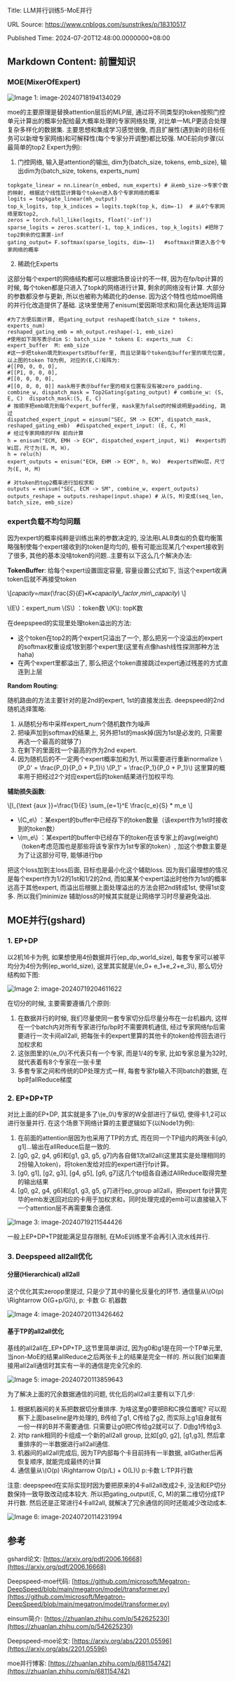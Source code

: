 Title: LLM并行训练5-MoE并行

URL Source: https://www.cnblogs.com/sunstrikes/p/18310517

Published Time: 2024-07-20T12:48:00.0000000+08:00

Markdown Content:
前置知识
----

### MOE(MixerOfExpert)

![Image 1: image-20240718194134029](https://img2023.cnblogs.com/blog/1439743/202407/1439743-20240718214808362-81102770.png)

moe的主要原理是替换attention层后的MLP层, 通过将不同类型的token按照门控单元计算出的概率分配给最大概率处理的专家网络处理, 对比单一MLP更适合处理复杂多样化的数据集. 主要思想和集成学习感觉很像, 而且扩展性(遇到新的目标任务可以新增专家网络)和可解释性(每个专家分开调整)都比较强. MOE前向步骤(以最简单的top2 Expert为例):

1.  门控网络, 输入是attention的输出, dim为(batch\_size, tokens, emb\_size), 输出dim为(batch\_size, tokens, experts\_num)

```
topkgate_linear = nn.Linear(n_embed, num_experts) # 从emb_size->专家个数的映射, 根据这个线性层计算每个token进入各个专家网络的概率
logits = topkgate_linear(mh_output)
top_k_logits, top_k_indices = logits.topk(top_k, dim=-1)  # 从4个专家网络里取top2,
zeros = torch.full_like(logits, float('-inf'))
sparse_logits = zeros.scatter(-1, top_k_indices, top_k_logits) #把除了top2剩余的位置置-inf
gating_output= F.softmax(sparse_logits, dim=-1)   #softmax计算进入各个专家网络的概率
```

2.  稀疏化Experts

这部分每个expert的网络结构都可以根据场景设计的不一样, 因为在fp/bp计算的时候, 每个token都是只进入了topk的网络进行计算, 剩余的网络没有计算. 大部分的参数都没参与更新, 所以也被称为稀疏化的dense. 因为这个特性也给moe网络的并行化改造提供了基础. 这块里使用了enisum(爱因斯坦求和)简化表达矩阵运算

```
#为了方便后面计算, 把gating_output reshape成(batch_size * tokens, experts_num)
reshaped_gating_emb = mh_output.reshape(-1, emb_size)
#使用如下简写表示dim S: batch_size * tokens E: experts_num  C: expert_buffer  M: emb_size
#这一步把token填充到experts的buffer里, 而且记录每个token在buffer里的填充位置, 以上图的token T0为例, 对应的(E,C)矩阵为:
#[[P0, 0, 0, 0],
#[[P1, 0, 0, 0],
#[[0, 0, 0, 0],
#[[0, 0, 0, 0]] mask用于表示buffer里的相关位置有没有被zero_padding.
combine_w, dispatch_mask = Top2Gating(gating_output) # combine_w: (S, E, C)  dispatch_mask:(S, E, C)
# 按顺序把emb填充到每个expert_buffer里, mask里为false的时候说明是padding, 跳过
dispatched_expert_input = einsum("SEC, SM -> ECM", dispatch_mask, reshaped_gating_emb)  #dispatched_expert_input: (E, C, M)
# 经过专家网络的FFN 前向计算
h = enisum("ECM, EMH -> ECH", dispatched_expert_input, Wi)  #experts的Wi层，尺寸为(E，M, H)，
h = relu(h)
expert_outputs = enisum("ECH, EHM -> ECM", h, Wo)  #experts的Wo层，尺寸为(E, H, M)

# 对token的top2概率进行加权求和
outputs = enisum("SEC, ECM -> SM", combine_w, expert_outputs)
outputs_reshape = outputs.reshape(input.shape) # 从(S, M)变成(seq_len, batch_size, emb_size)
```

### expert负载不均匀问题

因为expert的概率纯粹是训练出来的参数决定的, 没法用LALB类似的负载均衡策略强制使每个expert接收到的token是均匀的, 极有可能出现某几个expert接收到了很多, 其他的基本没啥token的问题..主要有以下这么几个解决办法:

**TokenBuffer**: 给每个expert设置固定容量, 容量设置公式如下, 当这个expert收满token后就不再接受token

\\\[𝑐𝑎𝑝𝑎𝑐𝑖𝑡𝑦=𝑚𝑎𝑥(\\frac{𝑆}{𝐸}∗𝐾∗𝑐𝑎𝑝𝑎𝑐𝑖𝑡𝑦\\\_𝑓𝑎𝑐𝑡𝑜𝑟,𝑚𝑖𝑛\\\_𝑐𝑎𝑝𝑎𝑐𝑖𝑡𝑦) \\\]

\\(E\\)：expert\_num \\(S\\) ：token数 \\(K\\): topK数

在deepspeed的实现里处理token溢出的方法:

*   这个token在top2的两个expert只溢出了一个, 那么把另一个没溢出的expert的softmax权重设成1放到那个expert里(这里有点像hash线性探测那种方法haha)
*   在两个expert里都溢出了, 那么把这个token直接跳过expert通过残差的方式直连到上层

**Random Routing**:

随机路由的方法主要针对的是2nd的expert, 1st的直接发出去. deepspeed的2nd随机选择策略:

1.  从随机分布中采样expert\_num个随机数作为噪声
2.  把噪声加到softmax的结果上, 另外把1st的mask掉(因为1st是必发的, 只需要再选一个最高的就够了)
3.  在剩下的里面找一个最高的作为2nd expert.
4.  因为随机后的不一定两个expert概率加和为1, 所以需要进行重新normalize \\(P\_0' = \\frac{P\_0}{P\_0 + P\_1}\\) \\(P\_1' = \\frac{P\_1}{P\_0 + P\_1}\\) 这里算的概率用于把经过2个对应expert后的token结果进行加权平均.

**辅助损失函数**:

\\\[l\_{\\text {aux }}=\\frac{1}{E} \\sum\_{e=1}^E \\frac{c\_e}{S} \* m\_e \\\]

*   \\(C\_e\\) ：某expert的buffer中已经存下的token数量（该expert作为1st时接收到的token数）
*   \\(m\_e\\) ：某expert的buffer中已经存下的token在该专家上的avg(weight)（token考虑范围也是那些将该专家作为1st专家的token）, 加这个参数主要是为了让这部分可导, 能够进行bp

把这个loss加到主loss后面, 目标也是最小化这个辅助loss. 因为我们最理想的情况是每个expert作为1/2的1st和1/2的2nd, 而如果某个expert溢出时他作为1st的概率远高于其他expert, 而溢出后根据上面处理溢出的方法会把2nd转成1st, 使得1st变多. 所以我们minimize 辅助loss的时候其实就是让网络学习时尽量避免溢出.

MOE并行(gshard)
-------------

### 1\. EP+DP

以2机16卡为例, 如果想使用4份数据并行(ep\_dp\_world\_size), 每套专家可以被平均分为4份为例(ep\_world\_size), 这里其实就是\\(e\_0+ e\_1+e\_2+e\_3\\), 那么切分结构如下图:

![Image 2: image-20240719204611622](https://img2023.cnblogs.com/blog/1439743/202407/1439743-20240720120825257-1005925948.png)

在切分的时候, 主要需要遵循几个原则:

1.  在数据并行的时候, 我们尽量使同一套专家切分后尽量分布在一台机器内, 这样在一个batch内对所有专家进行fp/bp时不需要跨机通信, 经过专家网络fp后需要进行一次卡间all2all, 把每张卡的expert里算的其他卡的token给传回去进行加权求和
2.  这张图里的\\(e\_0\\)不代表只有一个专家, 而是1/4的专家, 比如专家总量为32时, 就代表着有8个专家在一张卡里
3.  多套专家之间和传统的DP处理方式一样, 每套专家fp输入不同batch的数据, 在bp时allReduce梯度

### 2\. EP+DP+TP

对比上面的EP+DP, 其实就是多了\\(e\_0\\)专家的W全部进行了纵切, 使得卡1,2可以进行张量并行. 在这个场景下网络计算的主要逻辑如下(以Node1为例):

1.  在前面的attention层因为也采用了TP的方式, 而在同一个TP组内的两张卡\[g0, g1\]...输出在allReduce后是一致的.
2.  \[g0, g2, g4, g6\]和\[g1, g3, g5, g7\]内各自做1次all2all(这里其实是处理相同的2份输入token)，将token发给对应的expert进行fp计算。
3.  \[g0, g1\], \[g2, g3\], \[g4, g5\], \[g6, g7\]这几个tp组各自通过AllReduce取得完整的输出结果
4.  \[g0, g2, g4, g6\]和\[g1, g3, g5, g7\]进行ep\_group all2all，把expert fp计算完毕的emb发送回对应的卡用于加权求和，同时处理完成的emb可以直接输入下一个attention层不再需要集合通信.

![Image 3: image-20240719211544426](https://img2023.cnblogs.com/blog/1439743/202407/1439743-20240720120832854-1418024537.png)

一般上EP+DP+TP就能满足显存限制, 在MoE训练里不会再引入流水线并行.

### 3\. Deepspeed all2all优化

#### 分层(Hierarchical) all2all

这个优化其实zeropp里提过, 只是少了其中的量化反量化的环节. 通信量从\\(O(p) \\Rightarrow O(G+p/G)\\), p: 卡数 G: 机器数

![Image 4: image-20240720113426462](https://img2023.cnblogs.com/blog/1439743/202407/1439743-20240720120838579-201443858.png)

#### 基于TP的all2all优化

基线的all2all在_EP+DP+TP_这节里简单讲过, 因为g0和g1是在同一个TP单元里, 当non-MoE的结果allReduce之后两张卡上的结果是完全一样的. 所以我们如果直接用all2all通信时其实有一半的通信是完全冗余的.

![Image 5: image-20240720113859643](https://img2023.cnblogs.com/blog/1439743/202407/1439743-20240720120842226-907279711.png)

为了解决上面的冗余数据通信的问题, 优化后的all2all主要有以下几步:

1.  根据机器间的关系把数据切分重排序. 为啥这里g0要把B和C换位置呢? 可以观察下上面baseline是咋处理的, B传给了g1, C传给了g2, 而实际上g1自身就有一份一样的B并不需要通信. 只需要让g0把C传给g2就可以了. D由g1传给g3.
2.  对tp rank相同的卡组成一个新的all2all group, 比如\[g0, g2\], \[g1,g3\], 然后拿重排序的一半数据进行all2all通信.
3.  机器间的all2all完成后, 因为TP内部每个卡目前持有一半数据, allGather后再恢复顺序, 就能完成最终的计算
4.  通信量从\\(O(p) \\Rightarrow O(p/L) + O(L)\\) p:卡数 L:TP并行数

注意: deepspeed在实际实现时因为要把原来的4卡all2all改成2卡, 没法和EP切分数保持一致导致改动成本较大. 所以把gating\_output(E, C, M)的第二维切分成TP并行数. 然后还是正常进行4卡all2all, 就解决了冗余通信的同时还能减少改动成本.

![Image 6: image-20240720114231994](https://img2023.cnblogs.com/blog/1439743/202407/1439743-20240720120845961-441045141.png)

参考
--

gshard论文: [https://arxiv.org/pdf/2006.16668](https://arxiv.org/pdf/2006.16668)

Deepspeed-moe代码: [https://github.com/microsoft/Megatron-DeepSpeed/blob/main/megatron/model/transformer.py](https://github.com/microsoft/Megatron-DeepSpeed/blob/main/megatron/model/transformer.py)

einsum简介: [https://zhuanlan.zhihu.com/p/542625230](https://zhuanlan.zhihu.com/p/542625230)

Deepspeed-moe论文: [https://arxiv.org/abs/2201.05596](https://arxiv.org/abs/2201.05596)

moe并行博客: [https://zhuanlan.zhihu.com/p/681154742](https://zhuanlan.zhihu.com/p/681154742)
